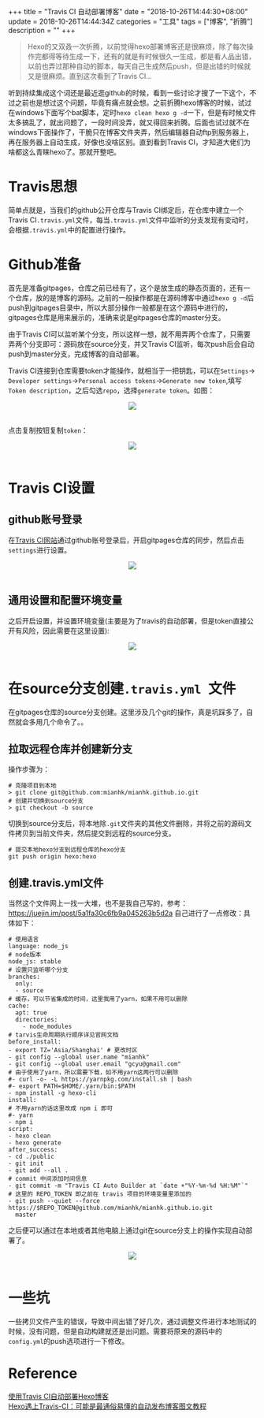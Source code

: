 +++
title = "Travis CI 自动部署博客"
date = "2018-10-26T14:44:30+08:00"
update = 2018-10-26T14:44:34Z
categories = "工具"
tags = ["博客", "折腾"]
description = ""
+++


> Hexo的又双叒一次折腾，以前觉得hexo部署博客还是很麻烦，除了每次操作完都得等待生成一下，还有的就是有时候很久一生成，都是看人品出错，以前也弄过那种自动的脚本，每天自己生成然后push，但是出错的时候就又是很麻烦。直到这次看到了Travis CI...   
   
   
<!--more-->
听到持续集成这个词还是最近逛github的时候，看到一些讨论才搜了一下这个，不过之前也是想过这个问题，毕竟有痛点就会想。之前折腾hexo博客的时候，试过在windows下面写个bat脚本，定时`hexo clean hexo g -d`一下，但是有时候文件太多搞乱了，就出问题了，一段时间没弄，就又得回来折腾。后面也试过就不在windows下面操作了，干脆只在博客文件夹弄，然后编辑器自动ftp到服务器上，再在服务器上自动生成，好像也没啥区别。直到看到Travis CI，才知道大佬们为啥都这么青睐hexo了。那就开整吧。   

# Travis思想

简单点就是，当我们的github公开仓库与Travis CI绑定后，在仓库中建立一个Travis CI`.travis.yml`文件，每当`.travis.yml`文件中监听的分支发现有变动时，会根据`.travis.yml`中的配置进行操作。   

# Github准备

首先是准备gitpages，仓库之前已经有了，这个是放生成的静态页面的，还有一个仓库，放的是博客的源码。之前的一般操作都是在源码博客中通过`hexo g -d`后push到gitpages目录中，所以大部分操作一般都是在这个源码中进行的，gitpages仓库是用来展示的，准确来说是gitpages仓库的master分支。  

由于Travis CI可以监听某个分支，所以这样一想，就不用弄两个仓库了，只需要弄两个分支即可：源码放在source分支，并又Travis CI监听，每次push后会自动push到master分支，完成博客的自动部署。  

Travis CI连接到仓库需要token才能操作，就相当于一把钥匙，可以在`Settings`->` Developer settings`->`Personal access tokens`->`Generate new token`,填写`Token description`，之后勾选`repo`，选择`generate token`。如图：
<div align="center"> <img src="https://blog-1252063226.cosbj.myqcloud.com/network/20181026151507.png" /> </div><br>

点击复制按钮复制`token`：
<div align="center"> <img src="https://blog-1252063226.cosbj.myqcloud.com/network/20181026151704.png" /> </div><br>

# Travis CI设置
## github账号登录
在[Travis CI网站](https://travis-ci.org/)通过github账号登录后，开启gitpages仓库的同步，然后点击`settings`进行设置。
<div align="center"> <img src="https://blog-1252063226.cosbj.myqcloud.com/network/20181026155513.png" /> </div><br>

## 通用设置和配置环境变量
之后开启设置，并设置环境变量(主要是为了travis的自动部署，但是token直接公开有风险，因此需要在这里设置):
<div align="center"> <img src="https://blog-1252063226.cosbj.myqcloud.com/network/20181026155627.png" /> </div><br>

# 在source分支创建`.travis.yml `文件
在gitpages仓库的source分支创建。这里涉及几个git的操作，真是坑踩多了，自然就会多用几个命令了。。   
   
## 拉取远程仓库并创建新分支
操作步骤为：
```
# 克隆项目到本地
> git clone git@github.com:mianhk/mianhk.github.io.git
# 创建并切换到source分支
> git checkout -b source
```
切换到source分支后，将本地除`.git`文件夹的其他文件删除，并将之前的源码文件拷贝到当前文件夹，然后提交到远程的source分支。
```
# 提交本地hexo分支到远程仓库的hexo分支
git push origin hexo:hexo
```

## 创建.travis.yml文件
当然这个文件网上一找一大堆，也不是我自己写的，参考：https://juejin.im/post/5a1fa30c6fb9a045263b5d2a  自己进行了一点修改：具体如下：
```
# 使用语言
language: node_js
# node版本
node_js: stable
# 设置只监听哪个分支
branches:
  only:
  - source
# 缓存，可以节省集成的时间，这里我用了yarn，如果不用可以删除
cache:
  apt: true
  directories:
    - node_modules
# tarvis生命周期执行顺序详见官网文档
before_install:
- export TZ='Asia/Shanghai' # 更改时区
- git config --global user.name "mianhk"
- git config --global user.email "gcyu@gmail.com"
# 由于使用了yarn，所以需要下载，如不用yarn这两行可以删除
#- curl -o- -L https://yarnpkg.com/install.sh | bash
#- export PATH=$HOME/.yarn/bin:$PATH
- npm install -g hexo-cli
install:
# 不用yarn的话这里改成 npm i 即可
#- yarn
- npm i
script:
- hexo clean
- hexo generate
after_success:
- cd ./public
- git init
- git add --all .
# commit 中间添加时间信息
- git commit -m "Travis CI Auto Builder at `date +"%Y-%m-%d %H:%M"`"  
# 这里的 REPO_TOKEN 即之前在 travis 项目的环境变量里添加的
- git push --quiet --force https://$REPO_TOKEN@github.com/mianhk/mianhk.github.io.git
  master

```

之后便可以通过在本地或者其他电脑上通过git在source分支上的操作实现自动部署了。  
<div align="center"> <img src="https://blog-1252063226.cosbj.myqcloud.com/network/20181026161116.png" /> </div><br> 

# 一些坑
一些拷贝文件产生的错误，导致中间出错了好几次，通过调整文件进行本地测试的时候，没有问题，但是自动构建就还是出问题。需要将原来的源码中的`config.yml`的push选项进行一下修改。

# Reference
[使用Travis CI自动部署Hexo博客](https://www.itfanr.cc/2017/08/09/using-travis-ci-automatic-deploy-hexo-blogs/)   
[Hexo遇上Travis-CI：可能是最通俗易懂的自动发布博客图文教程](https://juejin.im/post/5a1fa30c6fb9a045263b5d2a)  


